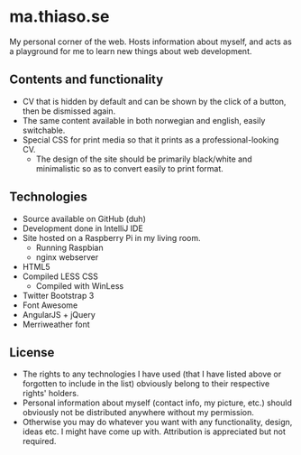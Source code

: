 ma.thiaso.se
============
My personal corner of the web. Hosts information about myself, and acts as a playground for me to learn new things about web development.

Contents and functionality
--------------------------
*   CV that is hidden by default and can be shown by the click of a button, then be dismissed again.
*   The same content available in both norwegian and english, easily switchable.
*   Special CSS for print media so that it prints as a professional-looking CV.
    *  The design of the site should be primarily black/white and minimalistic so as to convert easily to print format.

Technologies
------------
*   Source available on GitHub (duh)
*   Development done in IntelliJ IDE
*   Site hosted on a Raspberry Pi in my living room.
    *  Running Raspbian
    *  nginx webserver
*   HTML5
*   Compiled LESS CSS
    *   Compiled with WinLess
*   Twitter Bootstrap 3
*   Font Awesome
*   AngularJS + jQuery
*   Merriweather font

License
-------
* The rights to any technologies I have used (that I have listed above or forgotten to include in the list) obviously belong to their respective rights' holders.
* Personal information about myself (contact info, my picture, etc.) should obviously not be distributed anywhere without my permission.
* Otherwise you may do whatever you want with any functionality, design, ideas etc. I might have come up with. Attribution is appreciated but not required.
